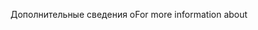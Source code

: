 <span data-ttu-id="255f9-101">Дополнительные сведения о</span><span class="sxs-lookup"><span data-stu-id="255f9-101">For more information about</span></span>